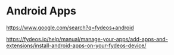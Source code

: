 # Android Apps
https://www.google.com/search?q=fydeos+android

https://fydeos.io/help/manual/manage-your-apps/add-apps-and-extensions/install-android-apps-on-your-fydeos-device/
